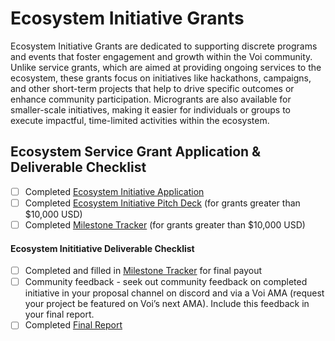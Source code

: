 # Ecosystem Initiative Grants

Ecosystem Initiative Grants are dedicated to supporting discrete programs and events that foster engagement and growth within the Voi community. Unlike service grants, which are aimed at providing ongoing services to the ecosystem, these grants focus on initiatives like hackathons, campaigns, and other short-term projects that help to drive specific outcomes or enhance community participation. Microgrants are also available for smaller-scale initiatives, making it easier for individuals or groups to execute impactful, time-limited activities within the ecosystem.

## Ecosystem Service Grant Application & Deliverable Checklist

- [ ] Completed [Ecosystem Initiative Application](https://forms.gle/Qi6JpAh5K6LKEuo88)
- [ ] Completed [Ecosystem Initiative Pitch Deck](https://docs.google.com/presentation/d/1Nuw_6TN14VJXUp8PWxI20zGEn5eGZVz5Ez37cGpxj18/edit?usp=sharing) (for grants greater than $10,000 USD)
- [ ] Completed [Milestone Tracker](https://docs.google.com/document/d/17QS_FfhjEttHnXu2d3DWKk4qoD6irAv0F3sVF17Y6wQ/edit#heading=h.alfnp343pc9r) (for grants greater than $10,000 USD)

#### Ecosystem Inititiative Deliverable Checklist

- [ ] Completed and filled in [Milestone Tracker](https://docs.google.com/document/d/17QS_FfhjEttHnXu2d3DWKk4qoD6irAv0F3sVF17Y6wQ/edit#heading=h.alfnp343pc9r) for final payout
- [ ] Community feedback - seek out community feedback on completed initiative in your proposal channel on discord and via a Voi AMA (request your project be featured on Voi’s next AMA). Include this feedback in your final report.
- [ ] Completed [Final Report](https://docs.google.com/forms/d/1IrHtxHIVU8JStDeOf94pBrQaZeMPodt1C_OxnqtN72s/edit)
